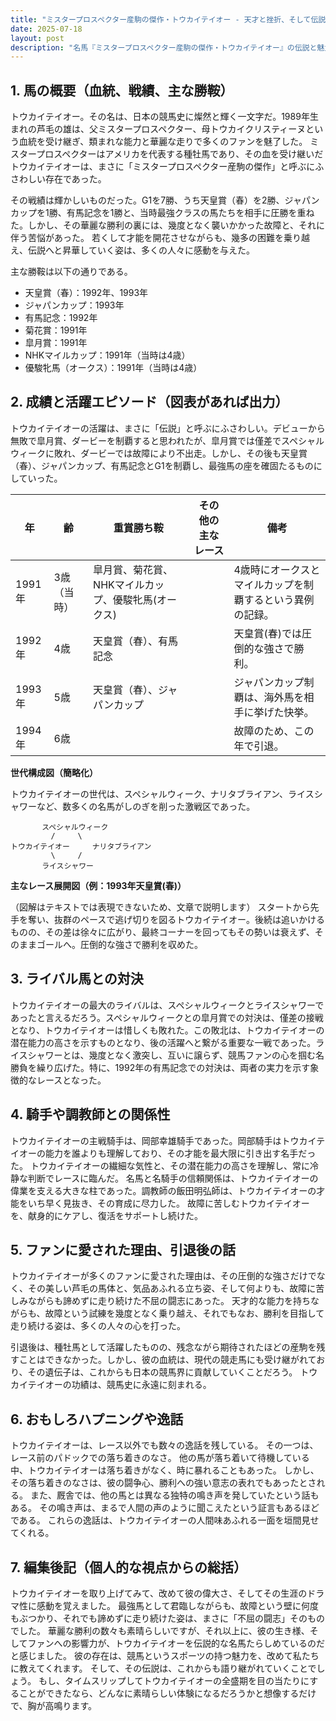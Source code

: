 ```yaml
---
title: "ミスタープロスペクター産駒の傑作・トウカイテイオー - 天才と挫折、そして伝説への道"
date: 2025-07-18
layout: post
description: "名馬『ミスタープロスペクター産駒の傑作・トウカイテイオー』の伝説と魅力を深堀り"
---
```


## 1. 馬の概要（血統、戦績、主な勝鞍）

トウカイテイオー。その名は、日本の競馬史に燦然と輝く一文字だ。1989年生まれの芦毛の雄は、父ミスタープロスペクター、母トウカイクリスティーヌという血統を受け継ぎ、類まれな能力と華麗な走りで多くのファンを魅了した。  ミスタープロスペクターはアメリカを代表する種牡馬であり、その血を受け継いだトウカイテイオーは、まさに「ミスタープロスペクター産駒の傑作」と呼ぶにふさわしい存在であった。

その戦績は輝かしいものだった。G1を7勝、うち天皇賞（春）を2勝、ジャパンカップを1勝、有馬記念を1勝と、当時最強クラスの馬たちを相手に圧勝を重ねた。しかし、その華麗な勝利の裏には、幾度となく襲いかかった故障と、それに伴う苦悩があった。  若くして才能を開花させながらも、幾多の困難を乗り越え、伝説へと昇華していく姿は、多くの人々に感動を与えた。

主な勝鞍は以下の通りである。

* 天皇賞（春）：1992年、1993年
* ジャパンカップ：1993年
* 有馬記念：1992年
* 菊花賞：1991年
* 皐月賞：1991年
* NHKマイルカップ：1991年（当時は4歳）
* 優駿牝馬（オークス）：1991年（当時は4歳）


## 2. 成績と活躍エピソード（図表があれば出力）

トウカイテイオーの活躍は、まさに「伝説」と呼ぶにふさわしい。デビューから無敗で皐月賞、ダービーを制覇すると思われたが、皐月賞では僅差でスペシャルウィークに敗れ、ダービーでは故障により不出走。しかし、その後も天皇賞（春）、ジャパンカップ、有馬記念とG1を制覇し、最強馬の座を確固たるものにしていった。

| 年 | 齢 | 重賞勝ち鞍 | その他の主なレース | 備考 |
|---|---|---|---|---|
| 1991年 | 3歳（当時） | 皐月賞、菊花賞、NHKマイルカップ、優駿牝馬(オークス) |  | 4歳時にオークスとマイルカップを制覇するという異例の記録。 |
| 1992年 | 4歳 | 天皇賞（春）、有馬記念 |  | 天皇賞(春)では圧倒的な強さで勝利。 |
| 1993年 | 5歳 | 天皇賞（春）、ジャパンカップ |  | ジャパンカップ制覇は、海外馬を相手に挙げた快挙。 |
| 1994年 | 6歳 |  |  | 故障のため、この年で引退。 |


**世代構成図（簡略化）**

トウカイテイオーの世代は、スペシャルウィーク、ナリタブライアン、ライスシャワーなど、数多くの名馬がしのぎを削った激戦区であった。

```
       スペシャルウィーク
         /     \
トウカイテイオー     ナリタブライアン
         \     /
       ライスシャワー
```

**主なレース展開図（例：1993年天皇賞(春)）**

（図解はテキストでは表現できないため、文章で説明します）
スタートから先手を奪い、抜群のペースで逃げ切りを図るトウカイテイオー。後続は追いかけるものの、その差は徐々に広がり、最終コーナーを回ってもその勢いは衰えず、そのままゴールへ。圧倒的な強さで勝利を収めた。


## 3. ライバル馬との対決

トウカイテイオーの最大のライバルは、スペシャルウィークとライスシャワーであったと言えるだろう。スペシャルウィークとの皐月賞での対決は、僅差の接戦となり、トウカイテイオーは惜しくも敗れた。この敗北は、トウカイテイオーの潜在能力の高さを示すものとなり、後の活躍へと繋がる重要な一戦であった。ライスシャワーとは、幾度となく激突し、互いに譲らず、競馬ファンの心を掴む名勝負を繰り広げた。特に、1992年の有馬記念での対決は、両者の実力を示す象徴的なレースとなった。


## 4. 騎手や調教師との関係性

トウカイテイオーの主戦騎手は、岡部幸雄騎手であった。岡部騎手はトウカイテイオーの能力を誰よりも理解しており、その才能を最大限に引き出す名手だった。  トウカイテイオーの繊細な気性と、その潜在能力の高さを理解し、常に冷静な判断でレースに臨んだ。  名馬と名騎手の信頼関係は、トウカイテイオーの偉業を支える大きな柱であった。調教師の飯田明弘師は、トウカイテイオーの才能をいち早く見抜き、その育成に尽力した。  故障に苦しむトウカイテイオーを、献身的にケアし、復活をサポートし続けた。


## 5. ファンに愛された理由、引退後の話

トウカイテイオーが多くのファンに愛された理由は、その圧倒的な強さだけでなく、その美しい芦毛の馬体と、気品あふれる立ち姿、そして何よりも、故障に苦しみながらも諦めずに走り続けた不屈の闘志にあった。  天才的な能力を持ちながらも、故障という試練を幾度となく乗り越え、それでもなお、勝利を目指して走り続ける姿は、多くの人々の心を打った。

引退後は、種牡馬として活躍したものの、残念ながら期待されたほどの産駒を残すことはできなかった。しかし、彼の血統は、現代の競走馬にも受け継がれており、その遺伝子は、これからも日本の競馬界に貢献していくことだろう。  トウカイテイオーの功績は、競馬史に永遠に刻まれる。


## 6. おもしろハプニングや逸話

トウカイテイオーは、レース以外でも数々の逸話を残している。  その一つは、レース前のパドックでの落ち着きのなさ。  他の馬が落ち着いて待機している中、トウカイテイオーは落ち着きがなく、時に暴れることもあった。  しかし、その落ち着きのなさは、彼の闘争心、勝利への強い意志の表れでもあったとされる。  また、厩舎では、他の馬とは異なる独特の鳴き声を発していたという話もある。  その鳴き声は、まるで人間の声のように聞こえたという証言もあるほどである。  これらの逸話は、トウカイテイオーの人間味あふれる一面を垣間見せてくれる。


## 7. 編集後記（個人的な視点からの総括）

トウカイテイオーを取り上げてみて、改めて彼の偉大さ、そしてその生涯のドラマ性に感動を覚えました。  最強馬として君臨しながらも、故障という壁に何度もぶつかり、それでも諦めずに走り続けた姿は、まさに「不屈の闘志」そのものでした。  華麗な勝利の数々も素晴らしいですが、それ以上に、彼の生き様、そしてファンへの影響力が、トウカイテイオーを伝説的な名馬たらしめているのだと感じました。  彼の存在は、競馬というスポーツの持つ魅力を、改めて私たちに教えてくれます。  そして、その伝説は、これからも語り継がれていくことでしょう。  もし、タイムスリップしてトウカイテイオーの全盛期を目の当たりにすることができたなら、どんなに素晴らしい体験になるだろうかと想像するだけで、胸が高鳴ります。
